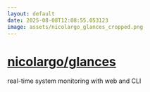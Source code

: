 ```yaml
---
layout: default
date: 2025-08-08T12:08:55.053123
image: assets/nicolargo_glances_cropped.png
---
```


# [nicolargo/glances](https://github.com/nicolargo/glances)

real-time system monitoring with web and CLI
